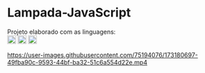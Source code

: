 # Lampada-JavaScript


Projeto elaborado com as linguagens: <br>
<img height="20" src="https://img.shields.io/badge/HTML5-E34F26?style=for-the-badge&logo=html5&logoColor=white" target="_blank">
<img height="20" src="https://img.shields.io/badge/CSS3-1572B6?style=for-the-badge&logo=css3&logoColor=white" target="_blank">
<img height="20" src="https://img.shields.io/badge/JavaScript-323330?style=for-the-badge&logo=javascript&logoColor=F7DF1E" target="_blank">





https://user-images.githubusercontent.com/75194076/173180697-49fba90c-9593-44bf-ba32-51c6a554d22e.mp4






